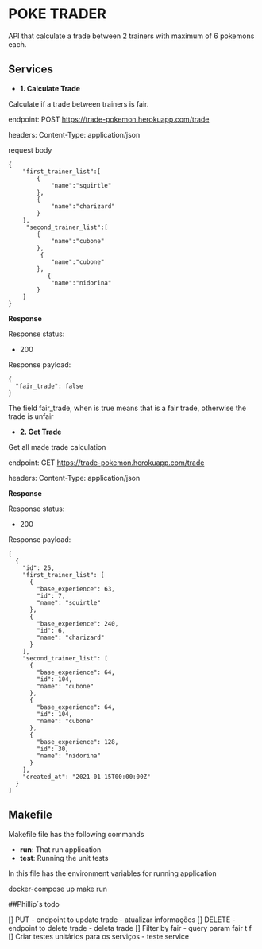 # POKE TRADER

API that calculate a trade between 2 trainers with maximum of 6 pokemons each. 

## Services

- **1. Calculate Trade**

Calculate if a trade between trainers is fair. 

endpoint: POST https://trade-pokemon.herokuapp.com/trade

headers: Content-Type: application/json

request body

```
{
    "first_trainer_list":[
        {
            "name":"squirtle"
        },
        {
            "name":"charizard"
        }
    ],
     "second_trainer_list":[
        {
            "name":"cubone"
        },
         {
            "name":"cubone"
        },
           {
            "name":"nidorina"
        }
    ]
}
```

**Response**

Response status: 
- 200 

Response payload:

``` 
{
  "fair_trade": false
}
```

The field fair_trade, when is true means that is a fair trade, otherwise the trade is unfair


- **2. Get Trade**


Get all made trade calculation

endpoint: GET https://trade-pokemon.herokuapp.com/trade

headers: Content-Type: application/json


**Response**

Response status: 
- 200 

Response payload:

```
[
  {
    "id": 25,
    "first_trainer_list": [
      {
        "base_experience": 63,
        "id": 7,
        "name": "squirtle"
      },
      {
        "base_experience": 240,
        "id": 6,
        "name": "charizard"
      }
    ],
    "second_trainer_list": [
      {
        "base_experience": 64,
        "id": 104,
        "name": "cubone"
      },
      {
        "base_experience": 64,
        "id": 104,
        "name": "cubone"
      },
      {
        "base_experience": 128,
        "id": 30,
        "name": "nidorina"
      }
    ],
    "created_at": "2021-01-15T00:00:00Z"
  }
]
```

## Makefile

Makefile file has the following commands

- **run**: That run application
- **test**: Running the unit tests


In this file has the environment variables for running application

docker-compose up
make run


##Phillip´s todo

[] PUT - endpoint to update trade - atualizar informações
[] DELETE -  endpoint to delete trade - deleta trade
[] Filter by fair  - query param fair t f
[] Criar testes unitários para os serviços - teste service